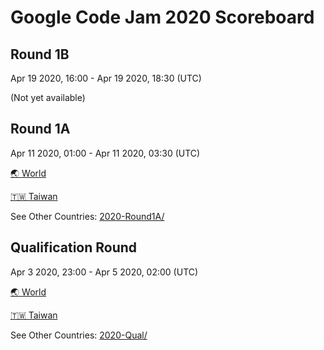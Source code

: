 # Google Code Jam 2020 Scoreboard


## Round 1B
Apr 19 2020, 16:00 - Apr 19 2020, 18:30  (UTC)

(Not yet available)


## Round 1A
Apr 11 2020, 01:00 - Apr 11 2020, 03:30  (UTC)

[🌏 World](2020-Round1A/ALL.tsv)

[🇹🇼 Taiwan](2020-Round1A/Taiwan.tsv)

See Other Countries: [2020-Round1A/](2020-Round1A/)


## Qualification Round
Apr 3 2020, 23:00 - Apr 5 2020, 02:00  (UTC)

[🌏 World](2020-Qual/ALL-top13000.tsv)

[🇹🇼 Taiwan](2020-Qual/Taiwan.tsv)

See Other Countries: [2020-Qual/](2020-Qual/)

